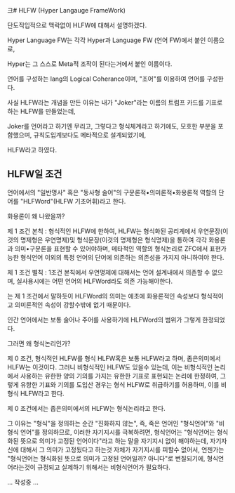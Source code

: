 크# HLFW (Hyper Langauge FrameWork)

단도직입적으로 맥락없이 HLFW에 대해서 설명하겠다.

Hyper Language FW는 각각 Hyper과 Language FW (언어 FW)에서 붙인 이름으로,

Hyper는 그 스스로 Meta적 조작이 된다는거에서 붙인 이름이다.

언어를 구성하는 lang의 Logical Coherance이며, "조어"를 이용하여 언어를 구성한다.

사실 HLFW라는 개념을 만든 이유는 내가 "Joker"라는 이름의 트럼프 카드를 기표로 하는 HLFW를 만들었는데,

Joker를 언어라고 하기엔 무리고,
그렇다고 형식체계라고 하기에도, 모호한 부분을 포함했으며, 
규칙도입계보다도 메타적으로 설계되었기에, 

HLFW라고 하였다.

## HLFW일 조건

언어에서의 "일반명사" 혹은 "동사형 술어"의 구문론적•의미론적•화용론적 역할의 단어를 "HLFWord"(HLFW 기초어휘)라고 한다.

화용론이 왜 나왔을까?

제 1 조건 본칙 : 형식적인 HLFW에 한하여, HLFW는 형식화된 공리계에서 우연문장(이것의 명제형은 우연명제)및 형식문장(이것의 명제형은 형식명제)을 통하여 각각 화용론과 의미•구문론을 표현할 수 있어야하며, 메타적인 역할의 형식논리로 ZFC에서 표현가능한 형식언어 이외의 특정 언어의 단어에 의존하는 의존성을 가지지 아니하여야 한다.

제 1 조건 별칙 : 1조건 본칙에서 우연명제에 대해서는 언어 설계내에서 의존할 수 없으며, 실사용시에는 어떤 언어의 HLFWord라도 의존 가능해야한다.

는 제 1 조건에서 말하듯이 HLFWord의 의미는 에초에 화용론적인 속성보다 형식적이고 의미론적인 속성이 강할수밖에 없기 때문이다.

인간 언어에서는 보통 술어나 주어를 사용하기에 HLFWord의 범위가 그렇게 한정되었다.

그러면 왜 형식논리인가?

제 0 조건, 형식적인 HLFW를 형식 HLFW혹은 보통 HLFW라고 하며, 좁은의미에서 HLFW는 이것이다. 그러니 비형식적인 HLFW도 있을수 있는데, 이는 비형식적인 논리에서 사용하는 유한한 양의 기의를 가지는 유한한 기표로 표현되는 논리에 한정하여, 그렇게 유항한 기표와 기의를 도입산 경우는 형식 HLFW로 취급하기를 허용하며, 이를 비형식 HLFW라고 한다.

제 0 조건에서는 좁은의미에서의 HLFW는 형식논리라고 한다.

그 이유는 "형식"을 정의하는 순간 "진화하지 않는", 즉, 죽은 언어인 "형식언어"와 "비형식 언어"를 정의하므로, 이러한 자기지시를 극복하려면, 형식언어는 "형식언어는 형식화된 뜻으로 의미가 고정된 언어이다"라고 하는 말을 자기지시 없이 해야하는데, 자기자신에 대해서 그 의미가 고정됬다고 하는것 자체가 자기지시를 피할수 없어서, 언젠가는 "형식언어는 형식화된 뜻으로 의미가 고정된 언어일까? 아니다"로 변질되기에, 형식언어라는것이 규정되고 실제하기 위해서는 비형식언어가 필요하다.

... 작성중 ...